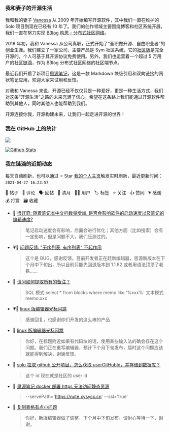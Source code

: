 ### 我和妻子的开源生活

我和我的妻子 [Vanessa](https://github.com/Vanessa219) 从 2009 年开始编写开源软件，其中我们一直在维护的 Solo 项目到现在已经有 10 年了。我们的创作领域主要围绕博客和社区系统开展，我们一直在努力实现 [B3log 构思 - 分布式社区网络](https://ld246.com/article/1546941897596)。

2018 年初，我和 Vanessa 从公司离职，正式开始了“全职做开源、自由职业者”的创业生涯。我们建立了一家公司，主要产品是 Sym 社区系统，它的[社区版](https://github.com/88250/symphony)是完全开源的，个人可基于其开源协议免费使用。另外，我们也运营着一个超过 5 万用户的社区[链滴](https://ld246.com)，作为 B3log 分布式社区网络的社区端节点。

最近我们开启了新项目[思源笔记](https://github.com/siyuan-note/siyuan)，这是一款 Markdown 块级引用和双向链接的网状笔记应用，欢迎大家来试用和反馈。

对我和 Vanessa 来说，开源已经不仅仅只是一种爱好，更是一种生活方式，我们对这条“开源生活”之路的未来充满了信心。希望在这条路上我们能通过开源软件帮助到其他人，同时其他人也能帮助到我们。

开源连接你我，开源构建未来，让我们一起走进开源的世界！

### 我在 GitHub 上的统计

<a title="Hits" target="_blank" href="https://github.com/88250/88250"><img src="https://hits.b3log.org/88250/88250.svg"></a>

[![Github Stats](https://github-readme-stats.vercel.app/api?username=88250&theme=tokyonight&show_icons=true)](https://github.com/88250)

<!--events start -->

### 我在链滴的近期动态

每天自动刷新，也可以通过 ⭐️ Star [我的个人主页](https://github.com/88250/88250)触发实时刷新，最近更新时间：`2021-04-27 16:23:57`

📝 帖子 &nbsp; 💬 评论 &nbsp; 🗣 回帖 &nbsp; 🌙 清月 &nbsp; 👨‍💻 用户 &nbsp; 🏷️ 标签 &nbsp; ⭐️ 关注 &nbsp; 👍 赞同 &nbsp; 💗 感谢 &nbsp; 💰 打赏 &nbsp; 🗃 收藏

* 💬 [很好奇: 随着笔记本中文档数量增加, 是否会影响软件的启动速度以及笔记的编辑速度?](https://ld246.com/article/1619491023814/comment/1619506522114#comments)

  > 笔记启动速度会有影响，后面会进行优化；其他方面（比如搜索）会有一定影响，但是问题不大，我们压测过的。
* 💗💬 [问题反馈: "无序列表, 有序列表" 不起作用](https://ld246.com/article/1619489578076/comment/1619499262155#comments)

  > 这个是 BUG，感谢反馈。目前开发者正在赶新编辑器，思源新版本在下个月中下旬出，所以目前只能先回退版本到 1.1.82 或者用语法顶顶了老铁……
* 💬 [请问如何提取所有的备注？](https://ld246.com/article/1619450863927/comment/1619456094676#comments)

  > SQL 模式 select * from blocks where memo like '%xxx%' 文本模式 memo:xxx
* 💗💬 [linux 版编辑器光标闪跳](https://ld246.com/article/1619425663477/comment/1619427409694#comments)

  > 感谢回复，也感谢你们开发的这么棒的产品
* 💬 [linux 版编辑器光标闪跳](https://ld246.com/article/1619425663477/comment/1619426826100#comments)

  > 你好，在标题附近如果有代码块的话，使用某些输入法的确会存在这个问题。我们正在重写编辑器，预计下个月下旬发布，届时这个问题应该就能得到解决，谢谢反馈。
* 💬 [solo 拉取 github 公开项目，怎么获取 userGitHubId，并存储到数据库？](https://ld246.com/article/1619424255137/comment/1619425460255#comments)

  > 这个 id 现在就是社区的 user id
* 💬 [思源笔记 docker 部署 https 无法访问静态资源](https://ld246.com/article/1619371504850/comment/1619405632642#comments)

  > --servePath='https://note.xysycx.cn' --ssl='true'
* 💬 [复制表格有点小问题](https://ld246.com/article/1619397290493/comment/1619399088184#comments)

  > 你好，新版编辑器做了调整，下个月中下旬发布，请耐心等待一下，谢谢。


<!--events end -->
